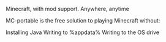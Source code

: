 Minecraft, with mod support. Anywhere, anytime

MC-portable is the free solution to playing Minecraft without:

Installing Java
Writing to %appdata%
Writing to the OS drive
